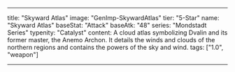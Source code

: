 ---

title: "Skyward Atlas"
image: "GenImp-SkywardAtlas"
tier: "5-Star"
name: "Skyward Atlas"
baseStat: "Attack"
baseAtk: "48"
series: "Mondstadt Series"
typenity: "Catalyst"
content: A cloud atlas symbolizing Dvalin and its former master, the Anemo Archon. It details the winds and clouds of the northern regions and contains the powers of the sky and wind.
tags: ["1.0", "weapon"]

---